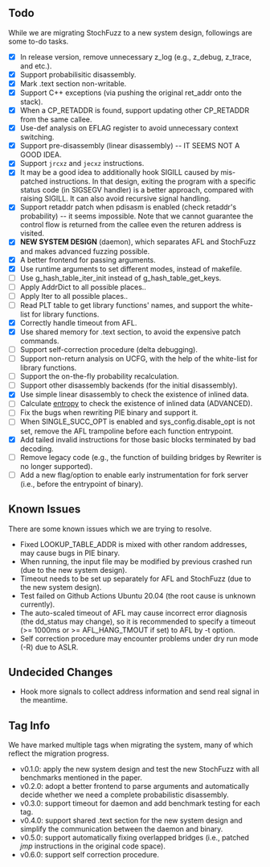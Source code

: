 ## Todo

While we are migrating StochFuzz to a new system design, followings are some to-do tasks.

+ [x] In release version, remove unnecessary z\_log (e.g., z\_debug, z\_trace, and etc.).
+ [x] Support probabilisitic disassembly.
+ [x] Mark .text section non-writable.
+ [x] Support C++ exceptions (via pushing the original ret\_addr onto the stack).
+ [x] When a CP\_RETADDR is found, support updating other CP\_RETADDR from the same callee.
+ [x] Use-def analysis on EFLAG register to avoid unnecessary context switching.
+ [x] Support pre-disassembly (linear disassembly) -- IT SEEMS NOT A GOOD IDEA.
+ [x] Support `jrcxz` and `jecxz` instructions.
+ [x] It may be a good idea to additionally hook SIGILL caused by mis-patched instructions. In that design, exiting the program with a specific status code (in SIGSEGV handler) is a better approach, compared with raising SIGILL. It can also avoid recursive signal handling.
+ [x] Support retaddr patch when pdisasm is enabled (check retaddr's probability) -- it seems impossible. Note that we cannot guarantee the control flow is returned from the callee even the returen address is visited.
+ [x] __NEW SYSTEM DESIGN__ (daemon), which separates AFL and StochFuzz and makes advanced fuzzing possible.
+ [x] A better frontend for passing arguments.
+ [x] Use runtime arguments to set different modes, instead of makefile.
+ [ ] Use g\_hash\_table\_iter\_init instead of g\_hash\_table\_get\_keys.
+ [ ] Apply AddrDict to all possible places..
+ [ ] Apply Iter to all possible places..
+ [ ] Read PLT table to get library functions' names, and support the white-list for library functions.
+ [x] Correctly handle timeout from AFL.
+ [x] Use shared memory for .text section, to avoid the expensive patch commands.
+ [ ] Support self-correction procedure (delta debugging).
+ [ ] Support non-return analysis on UCFG, with the help of the white-list for library functions.
+ [ ] Support the on-the-fly probability recalculation.
+ [ ] Support other disassembly backends (for the initial disassembly).
+ [x] Use simple linear disassembly to check the existence of inlined data.
+ [ ] Calculate [entropy](https://github.com/NationalSecurityAgency/ghidra/issues/1035) to check the existence of inlined data (ADVANCED).
+ [ ] Fix the bugs when rewriting PIE binary and support it.
+ [ ] When SINGLE\_SUCC\_OPT is enabled and sys\_config.disable\_opt is not set, remove the AFL trampoline before each function entrypoint.
+ [x] Add tailed invalid instructions for those basic blocks terminated by bad decoding.
+ [ ] Remove legacy code (e.g., the function of building bridges by Rewriter is no longer supported).
+ [ ] Add a new flag/option to enable early instrumentation for fork server (i.e., before the entrypoint of binary).

## Known Issues

There are some known issues which we are trying to resolve.

+ Fixed LOOKUP\_TABLE\_ADDR is mixed with other random addresses, may cause bugs in PIE binary.
+ When running, the input file may be modified by previous crashed run (due to the new system design).
+ Timeout needs to be set up separately for AFL and StochFuzz (due to the new system design).
+ Test failed on Github Actions Ubuntu 20.04 (the root cause is unknown currently).
+ The auto-scaled timeout of AFL may cause incorrect error diagnosis (the dd\_status may change), so it is recommended to specify a timeout (>= 1000ms or >= AFL\_HANG\_TMOUT if set) to AFL by -t option.
+ Self correction procedure may encounter problems under dry run mode (-R) due to ASLR.

## Undecided Changes

+ Hook more signals to collect address information and send real signal in the meantime.

## Tag Info

We have marked multiple tags when migrating the system, many of which reflect the migration progress.

+ v0.1.0: apply the new system design and test the new StochFuzz with all benchmarks mentioned in the paper.
+ v0.2.0: adopt a better frontend to parse arguments and automatically decide whether we need a complete probabilistic disassembly.
+ v0.3.0: support timeout for daemon and add benchmark testing for each tag.
+ v0.4.0: support shared .text section for the new system design and simplify the communication between the daemon and binary.
+ v0.5.0: support automatically fixing overlapped bridges (i.e., patched *jmp* instructions in the original code space).
+ v0.6.0: support self correction procedure.
